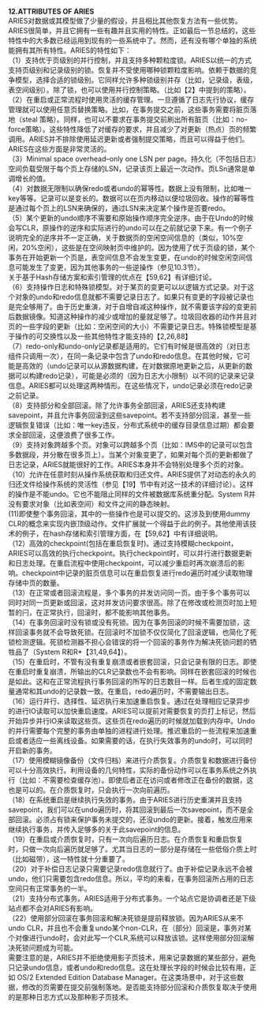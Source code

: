 **12.ATTRIBUTES OF ARIES**  
ARIES对数据或其模型做了少量的假设，并且相比其他恢复方法有一些优势。ARIES很简单，并且它拥有一些有趣并且实用的特性。正如最后一节总结的，这些特性中的大多数已经运用到现有的一些系统中了。然而，还有没有哪个单独的系统能拥有其所有特性。ARIES的特性如下：  
（1）支持优于页级别的并行控制，并且支持多种颗粒度锁。ARIES以统一的方式支持页级别和记录级别的锁。恢复并不受使用哪种锁颗粒度影响。依赖于数据的竞争模型，选择合适的锁级别。它同样允许多种锁级别并存（比如，记录级，表级，表空间级别）。除了锁，也可以使用并行控制策略。（比如【2】中提到的策略）。  
（2）在重启或正常流程时使用灵活的缓存管理。一旦遵循了日志先行协议，缓存管理就可以使用任意页替换策略。比如，在事务提交之前，这些事务需要将脏页落地（steal 策略）。同样，也可以不要求在事务提交前刷出所有脏页（比如：no-force策略）。这些特性降低了对缓存的要求，并且减少了对更新（热点）页的频繁调用。ARIES并不排除使用延迟更新或者强制提交策略，而且可以得益于他们。ARIES在这些方面是非常灵活的。  
（3）Minimal space overhead–only one LSN per page。持久化（不包括日志）空间负载受限于每个页上存储的LSN，记录该页上最近一次动作。页LSn通常是单调增长的值。  
（4）对数据无限制以确保redo或者undo的幂等性。数据上没有限制，比如唯一key等等。记录可以是变长的。数据可以在页内移动以便垃圾回收。操作的幂等性是通过每个页上的LSN来确保的，通过LSN来决定某个操作是否要redo。  
（5）某个更新的undo顺序不需要和原始操作顺序完全逆序。由于在Undo的时候会写CLR，原操作的逆序和实际进行的undo可以在之前就记录下来。有一个例子说明完全的逆序并不一定正确，关于数据页的空闲空间信息的（类似，10%空闲，20%空闲），这些是在空间映射页中维护的。因为使用了优于页级的锁，某个事务在开始更新一个页是，表空间信息不会发生变更，在undo的时候空闲空间信息可能发生了变更，因为其他事务的一些逆操作（参见10.3节）。  
关于基于Hash存储方案和索引管理的优点在【59,62】有详细讨论。  
（6）支持操作日志和特殊锁模型。对于某页的变更可以以逻辑方式记录。对于这个对象的undo和redo信息就都不需要记录日志了。如果只有变更的字段被记录也是完全够用了。由于历史重演，对于自增自减这种操作，就不需要该字段的变更前后数据镜像。知道这种操作的减少或增加的量就足够了。垃圾回收器的动作并且对页的一些字段的更新（比如：空闲空间的大小）不需要记录日志。特殊锁模型是基于操作的可交换性以及一些其他特性才能支持的【2,26,88】  
（7）redo-only和undo-only记录都是适用的。它们有时候是很高效的（对日志组件只调用一次），在同一条记录中包含了undo和redo信息。在其他时候，它可能是高效的（undo记录可以从源数据构建，在对数据原地更新之后，从更新的数据可以构建redo记录），可能是必须的（因为日志大小限制）以不同的记录来记录信息。ARIES都可以处理这两种情形。在这些情况下，undo记录必须在redo记录之前记录。  
（8）支持部分和全部回滚。除了允许事务全部回滚，ARIES还支持构建savepoint，并且允许事务回滚到这些savepoint。若不支持部分回滚，甚至一些逻辑恢复错误（比如：唯一key违反，分布式系统中的缓存目录信息过期）都会要求全部回滚，这便浪费了很多工作。  
（9）支持对象跨越多个页。对象可以跨越多个页（比如：IMS中的记录可以包含多数据段，并分散在很多页上）。当某个对象变更了，如果对每个页的更新都做了日志记录，ARIES就能很好的工作。ARIES本身并不会特别处理多个页的对象。  
（10）允许在任意时刻从操作系统获取和归还文件。ARIES提供了对动态的永久的归还文件给操作系统的灵活性（参见【19】节中有对这一技术的详细讨论）。这样的操作是不能undo。它也不能阻止同样的文件被数据库系统重分配。System R并没有要求对象（比如表空间）和文件之间的静态映射。  
(11)即使整个事务回滚，其中的一些操作也是可以提交的。这涉及到使用dummy CLR的概念来实现内嵌顶级动作。文件扩展就一个得益于此的例子。其他使用该技术的例子，在hash存储和索引管理方面，在【59,62】中有详细说明。  
（12）高效的checkpoint(包括在重启恢复时)。通过支持模糊checkpoint，ARIES可以高效的执行checkpoint。执行checkpoint时，可以并行进行数据更新和日志处理。在重启流程中使用checkpoint，可以减少重启时再次崩溃后的影响。checkpoint中记录的脏页信息可以在重启恢复进行redo遍历时减少读取物理存储中页的数量。  
（13）在正常或者回滚流程是，多个事务的并发访问同一页。由于多个事务可以同时对同一页更新或回滚，这对并发访问要求很高。除了在修改或检测页时加上短暂的闩，在正常执行，回滚时，都不能影响其他事务。  
（14）在事务回滚时没有锁或没有死锁。因为在事务回滚的时候不需要加锁，这样回滚事务就不会导致死锁。在回滚时不加锁不仅仅简化了回滚逻辑，也简化了死锁检测逻辑。死锁检测器不担心会错误的将一个回滚的事务作为解决死锁问题的牺牲品了（System R和R*【31,49,64】）。  
（15）在重启时，不管有没有重复崩溃或者嵌套回滚，只会记录有限的日志。即使在重启时重复崩溃，所输出的CLR记录数也不会有影响。同样在嵌套回滚的时候也是如此。这和在正常流程执行事务回滚的所写的日志数目一样。后者生成的固定数量通常和其undo的记录数一致。在重启，redo遍历时，不需要输出日志。  
（16）运行并行、选择性、延迟执行来加速重启恢复。通过在处理相应记录异步的进行IO读取可以加快重启速度。ARIES可以提前对需要恢复的页打上标记，然后开始异步并行IO来读取这些页。这些页在redo遍历的时候就加载到内存中。Undo的并行需要每个完整的事务由单独的进程进行处理。推迟重启的一些流程来加速重启或者适应一些离线设备。如果需要的话，在执行失效事务的undo时，可以同时开启新的事务。  
（17）使用模糊镜像备份（文件归档）来进行介质恢复。介质恢复和数据进行备份可以十分高效执行。利用设备的几何特性，实际的备份动作可以在事务系统之外执行（比如：不需要检查缓存池）。即使后者正在访问或者修改正在备份的数据，这也是可以的。在介质恢复时，只会执行一次向前遍历。  
（18）在系统重启是继续执行失效的事务。由于ARIES进行历史重演并且支持savepoint，我们可以在undo遍历时，将其回滚到最后一次savepoint，而不是全部回滚。必须占有锁来保护事务未提交的，还没undo的更新。接着，触发应用来继续执行事务，并传入足够多的关于此savepoint的信息。  
（19）在重启或介质恢复时，只有一次向后遍历日志。在介质恢复和重启恢复时，只做一次向后遍历就足够了。尤其当日志的一部分是存储在一些低俗介质上时（比如磁带），这一特性就十分重要了。   
（20）对于补偿日志记录只需要记录redo信息就行了。由于补偿记录永远不会被undo，他们只需要包含redo信息。所以，平均的来看，在事务回滚所占用的日志空间只有正常事务的一半。  
（21）支持分布式事务。ARIES适用于分布式事务。一个站点它是协调者还是下级站点都不会对ARIES有影响。  
（22）使用部分回滚在事务回滚和解决死锁是提前释放锁。因为ARIES从来不undo  CLR，并且也不会重复undo某个non-CLR，在（部分）回滚是，事务对某个对像进行undo时，会对此写一个CLR,系统可以释放该锁。这样使用部分回滚解决死锁问题成为可能。  
需要注意的是，ARIES并不拒绝使用影子页技术，用来记录数据的某些部分，避免只记录undo信息，或者undo和redo信息。这在处理长字段的时候会比较有用，正如 OS/2 Extended Edition Database Manager。在这类场景中，对于这些数据，修改的页需要在提交前强制落地。是否能支持部分回滚和介质恢复取决于使用的是那种日志方式以及那种影子页技术。  

